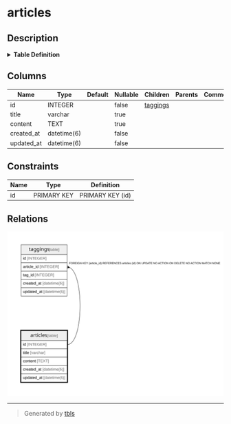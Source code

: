 # articles

## Description

<details>
<summary><strong>Table Definition</strong></summary>

```sql
CREATE TABLE "articles" ("id" integer PRIMARY KEY AUTOINCREMENT NOT NULL, "title" varchar, "content" text, "created_at" datetime(6) NOT NULL, "updated_at" datetime(6) NOT NULL)
```

</details>

## Columns

| Name | Type | Default | Nullable | Children | Parents | Comment |
| ---- | ---- | ------- | -------- | -------- | ------- | ------- |
| id | INTEGER |  | false | [taggings](taggings.md) |  |  |
| title | varchar |  | true |  |  |  |
| content | TEXT |  | true |  |  |  |
| created_at | datetime(6) |  | false |  |  |  |
| updated_at | datetime(6) |  | false |  |  |  |

## Constraints

| Name | Type | Definition |
| ---- | ---- | ---------- |
| id | PRIMARY KEY | PRIMARY KEY (id) |

## Relations

![er](articles.svg)

---

> Generated by [tbls](https://github.com/k1LoW/tbls)
